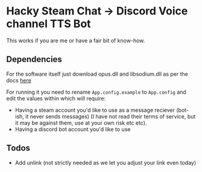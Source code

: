 # Hacky Steam Chat -> Discord Voice channel TTS Bot
This works if you are me or have a fair bit of know-how.

## Dependencies
For the software itself just download opus.dll and libsodium.dll as per the docs [here](https://github.com/discord-net/Discord.Net/blob/1b64d19c845cb7c612a1c52288c8b44cff605105/docs/guides/voice/sending-voice.md)

For running it you need to rename `App.config.example` to `App.config` and edit the values within which will require: 
* Having a steam account you'd like to use as a message reciever (bot-ish, it never sends messages) (I have not read their terms of service, but it may be against them, use at your own risk etc etc).
* Having a discord bot account you'd like to use

## Todos
* Add unlink (not strictly needed as we let you adjust your link even today)